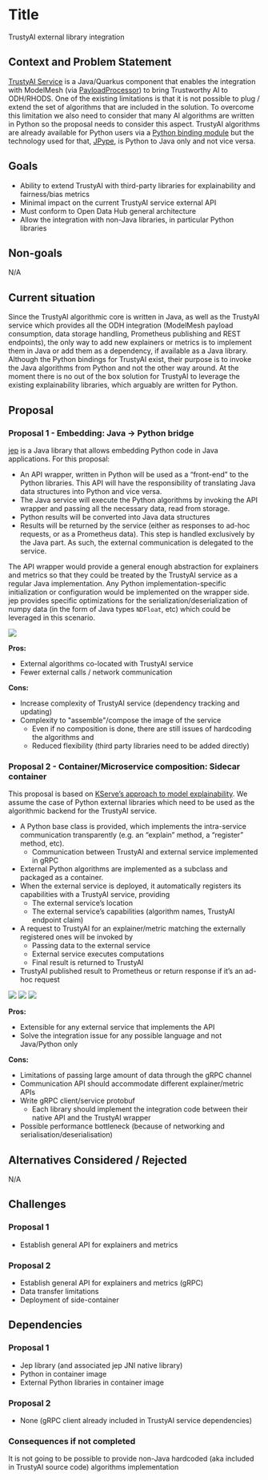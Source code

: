 # Title

TrustyAI external library integration

## Context and Problem Statement

[TrustyAI Service](https://github.com/trustyai-explainability/trustyai-explainability/tree/main/explainability-service) is a Java/Quarkus component that enables the integration with ModelMesh (via [PayloadProcessor](https://github.com/kserve/modelmesh/pull/84)) to bring Trustworthy AI to ODH/RHODS. One of the existing limitations is that it is not possible to plug / extend the set of algorithms that are included in the solution.
To overcome this limitation we also need to consider that many AI algorithms are written in Python so the proposal needs to consider this aspect. TrustyAI algorithms are already available for Python users via a [Python binding module](https://github.com/trustyai-explainability/trustyai-explainability-python) but the technology used for that, [JPype](https://github.com/jpype-project/jpype), is Python to Java only and not vice versa.

## Goals

* Ability to extend TrustyAI with third-party libraries for explainability and fairness/bias metrics
* Minimal impact on the current TrustyAI service external API
* Must conform to Open Data Hub general architecture
* Allow the integration with non-Java libraries, in particular Python libraries

## Non-goals

N/A

## Current situation

Since the TrustyAI algorithmic core is written in Java, as well as the TrustyAI service which provides all the ODH integration (ModelMesh payload consumption, data storage handling, Prometheus publishing and REST endpoints), the only way to add new explainers or metrics is to implement them in Java or add them as a dependency, if available as a Java library.
Although the Python bindings for TrustyAI exist, their purpose is to invoke the Java algorithms from Python and not the other way around.
At the moment there is no out of the box solution for TrustyAI to leverage the existing explainability libraries, which arguably are written for Python.

## Proposal

### Proposal 1 - Embedding: Java -> Python bridge

[jep](https://github.com/ninia/jep) is a Java library that allows embedding Python code in Java applications.
For this proposal:

* An API wrapper, written in Python will be used as a “front-end” to the Python libraries. This API will have the responsibility of translating Java data structures into Python and vice versa.
* The Java service will execute the Python algorithms by invoking the API wrapper and passing all the necessary data, read from storage.
* Python results will be converted into Java data structures
* Results will be returned by the service (either as responses to ad-hoc requests, or as a Prometheus data). This step is handled exclusively by the Java part. As such, the external communication is delegated to the service.

The API wrapper would provide a general enough abstraction for explainers and metrics so that they could be treated by the TrustyAI service as a regular Java implementation. Any Python implementation-specific initialization or configuration would be implemented on the wrapper side.
jep provides specific optimizations for the serialization/deserialization of numpy data (in the form of Java types `NDFloat`, etc) which could be leveraged in this scenario.

![](assets/ADR-0001-a.png)

**Pros:**

* External algorithms co-located with TrustyAI service
* Fewer external calls / network communication

**Cons:**

* Increase complexity of TrustyAI service (dependency tracking and updating)
* Complexity to "assemble"/compose the image of the service
  * Even if no composition is done, there are still issues of hardcoding the algorithms and
  * Reduced flexibility (third party libraries need to be added directly)

### Proposal 2 - Container/Microservice composition: Sidecar container

This proposal is based on [KServe’s approach to model explainability](https://kserve.github.io/website/0.8/modelserving/explainer/explainer/#inferenceservice-explainer). We assume the case of Python external libraries which need to be used as the algorithmic backend for the TrustyAI service.

* A Python base class is provided, which implements the intra-service communication transparently (e.g. an “explain” method, a “register” method, etc).
  * Communication between TrustyAI and external service implemented in gRPC
* External Python algorithms are implemented as a subclass and packaged as a container.
* When the external service is deployed, it automatically registers its capabilities with a TrustyAI service, providing
  * The external service’s location
  * The external service’s capabilities (algorithm names, TrustyAI endpoint claim)
* A request to TrustyAI for an explainer/metric matching the externally registered ones will be invoked by
  * Passing data to the external service
  * External service executes computations
  * Final result is returned to TrustyAI
* TrustyAI published result to Prometheus or return response if it’s an ad-hoc request

![](assets/ADR-0001-b.png)
![](assets/ADR-0001-c.png)
![](assets/ADR-0001-d.png)

**Pros:**

* Extensible for any external service that implements the API
* Solve the integration issue for any possible language and not Java/Python only 

**Cons:**

* Limitations of passing large amount of data through the gRPC channel
* Communication API should accommodate different explainer/metric APIs
* Write gRPC client/service protobuf
  * Each library should implement the integration code between their native API and the TrustyAI wrapper
* Possible performance bottleneck (because of networking and serialisation/deserialisation)

## Alternatives Considered / Rejected

N/A

## Challenges

### Proposal 1

* Establish general API for explainers and metrics

### Proposal 2

* Establish general API for explainers and metrics (gRPC)
* Data transfer limitations
* Deployment of side-container

## Dependencies

### Proposal 1

* Jep library (and associated jep JNI native library)
* Python in container image
* External Python libraries in container image

### Proposal 2

* None (gRPC client already included in TrustyAI service dependencies)

### Consequences if not completed

It is not going to be possible to provide non-Java hardcoded (aka included in TrustyAI source code) algorithms implementation
